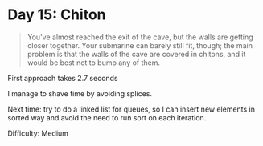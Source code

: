 # Day 15: Chiton 

> You've almost reached the exit of the cave, but the walls are getting closer together. 
> Your submarine can barely still fit, though; the main problem is that the walls of the 
> cave are covered in chitons, and it would be best not to bump any of them.

First approach takes 2.7 seconds

I manage to shave time by avoiding splices.

Next time: try to do a linked list for queues, so I can insert new elements in sorted way and avoid 
the need to run sort on each iteration.

Difficulty: Medium